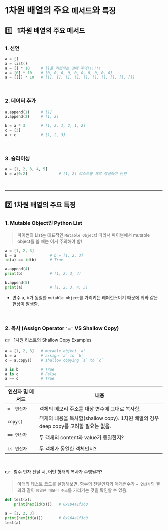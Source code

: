 # 1차원 배열의 주요 `메서드`와 `특징`

## :one:&ensp; 1차원 배열의 주요 메서드

### 1. 선언

```py
a = []
a = list()
a = [] * 10     # []을 리턴하는 것에 주의!!!!!! 
a = [0] * 10    # [0, 0, 0, 0, 0, 0, 0, 0, 0, 0]
a = [[]] * 10   # [[], [], [], [], [], [], [], [], [], []]
```

<br/>

### 2. 데이터 추가

```py
a.append(1)     # [1]
a.append(2)     # [1, 2]

b = a * 3       # [1, 2, 1, 2, 1, 2]
c = [3]
a + c           # [1, 2, 3]
```

<br/>

### 3. 슬라이싱

```py
a = [1, 2, 3, 4, 5]
b = a[0:2]              # [1, 2] 리스트를 새로 생성하여 반환
```

<br/>


---

## :two: 1차원 배열의 주요 특징

### 1. Mutable Object인 Python List

> 파이썬의 List는 대표적인 `Mutable Object`! 따라서 파이썬에서 mutable object를 쓸 때는 이거 주의해야 함! 


```py
a = [1, 2, 3]
b = a               # b = [1, 2, 3]
id(a) == id(b)      # True

a.append(4)
print(b)            # [1, 2, 3, 4]

b.append(5)
print(a)            # [1, 2, 3, 4, 5]
```

* 변수 a, b가 동일한 `mutable object`를 가리키는 레퍼런스이기 때문에 위와 같은 현상이 발생함.

<br/>

### 2. 복사 (Assign Operator `'='` VS Shallow Copy)

:point_right:&ensp; 1차원 리스트의 Shallow Copy Examples

```py
a = [1, 2, 3]   # mutable object 'a'
b = a           # assign `a` to `b`
c = a.copy()    # shallow copying `a` to `c`

a is b          # True
a is c          # False
a == c          # True
```

<table>
<thead>
<tr>
    <th>연산자 및 메서드</th>
    <th>내용</th>
</tr>
</thead>

<tbody>
<tr>
    <td><code>=  연산자</code></td>
    <td>객체의 메모리 주소를 대상 변수에 그대로 복사함.</td>
</tr>
<tr>
    <td><code>copy()</code></td>
    <td>객체의 내용을 복사함(shallow copy). 1차원 배열의 경우 deep copy를 고려할 필요는 없음.</td>
</tr>
<tr>
    <td><code>== 연산자 &ensp;&ensp;&ensp;&ensp;&ensp;</code></td>
    <td>두 객체의 content와 value가 동일한지?</td>
</tr>
<tr>
    <td><code>is 연산자</code></td>
    <td>두 객체가 동일한 객체인지?</td>
</tr>

</tbody>
</table>

<br/>

:point_right:&ensp; 함수 인자 전달 시, 어떤 형태의 복사가 수행될까?

> 아래의 테스트 코드를 실행해보면, 함수의 전달인자와 매개변수가 `= 연산자`의 결과와 같이 `동일한 메모리 주소`를 가리키는 것을 확인할 수 있음.

```python
def test(x):
    print(hex(id(x)))   # 0x104a1f3c0

a = [1, 2, 3]
print(hex(id(a)))       # 0x104a1f3c0
test(a)
```